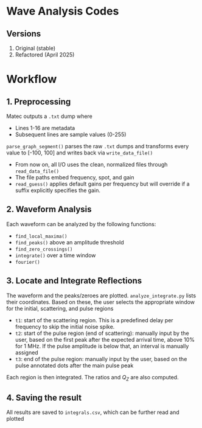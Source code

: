 # Wave Analysis Codes 
## Versions
1. Original (stable)
2. Refactored (April 2025)

# Workflow
## 1. Preprocessing
Matec outputs a `.txt` dump where
- Lines 1-16 are metadata
- Subsequent lines are sample values (0-255)

`parse_graph_segment()` parses the raw `.txt` dumps and transforms every value to [-100, 100] and writes back via `write_data_file()`
- From now on, all I/O uses the clean, normalized files through  `read_data_file()`
- The file paths embed frequency, spot, and gain
- `read_guess()` applies default gains per frequency but will override if a suffix explicitly specifies the gain.

## 2. Waveform Analysis
Each waveform can be analyzed by the following functions:
- `find_local_maxima()`
- `find_peaks()` above an amplitude threshold
- `find_zero_crossings()`
- `integrate()` over a time window
- `fourier()`

## 3. Locate and Integrate Reflections
The waveform and the peaks/zeroes are plotted. `analyze_integrate.py` lists their coordinates. Based on these, the user selects the appropriate window for the initial, scattering, and pulse regions
- `t1`: start of the scattering region. This is a predefined delay per frequency to skip the initial noise spike. 
- `t2`: start of the pulse region (end of scattering): manually input by the user, based on the first peak after the expected arrival time, above 10% for 1 MHz. If the pulse amplitude is below that, an interval is manually assigned
- `t3`: end of the pulse region: manually input by the user, based on the pulse annotated dots after the main pulse peak

Each region is then integrated. The ratios and $Q_Z$ are also computed.

## 4. Saving the result
All results are saved to `integrals.csv`, which can be further read and plotted